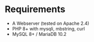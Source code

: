 # Requirements

+ A Webserver (tested on Apache 2.4)
+ PHP 8+ with mysqli, mbstring, curl
+ MySQL 8+ / MariaDB 10.2
